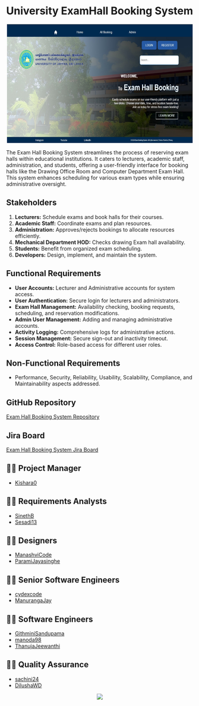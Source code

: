 # University ExamHall Booking System

<p align="center">
  <img src="Home.jpeg" width="500" height="320" />
</p>

The Exam Hall Booking System streamlines the process of reserving exam halls within educational institutions. It caters to lecturers, academic staff, administration, and students, offering a user-friendly interface for booking halls like the Drawing Office Room and Computer Department Exam Hall. This system enhances scheduling for various exam types while ensuring administrative oversight.

## Stakeholders
1. **Lecturers:** Schedule exams and book halls for their courses.
2. **Academic Staff:** Coordinate exams and plan resources.
3. **Administration:** Approves/rejects bookings to allocate resources efficiently.
4. **Mechanical Department HOD:** Checks drawing Exam hall availability.
5. **Students:** Benefit from organized exam scheduling.
6. **Developers:** Design, implement, and maintain the system.

## Functional Requirements
- **User Accounts:** Lecturer and Administrative accounts for system access.
- **User Authentication:** Secure login for lecturers and administrators.
- **Exam Hall Management:** Availability checking, booking requests, scheduling, and reservation modifications.
- **Admin User Management:** Adding and managing administrative accounts.
- **Activity Logging:** Comprehensive logs for administrative actions.
- **Session Management:** Secure sign-out and inactivity timeout.
- **Access Control:** Role-based access for different user roles.

## Non-Functional Requirements
- Performance, Security, Reliability, Usability, Scalability, Compliance, and Maintainability aspects addressed.

## GitHub Repository
[Exam Hall Booking System Repository](https://github.com/CydexCode/ExamHallBookingSystem)

## Jira Board
[Exam Hall Booking System Jira Board](https://univercitypoject.atlassian.net/jira/software/projects/KAN/boards/1)

## 👨‍💻 Project Manager 
- [Kishara0](https://github.com/Kishara0)

## 👨‍💻 Requirements Analysts
- [SinethB](https://github.com/SinethB)
- [Sesadi13](https://github.com/Sesadi13)

## 👨‍💻 Designers
- [ManashviCode](https://github.com/ManashviCode)
- [ParamiJayasinghe](https://github.com/ParamiJayasinghe)

## 👨‍💻 Senior Software Engineers 
- [cydexcode](https://github.com/cydexcode)
- [ManurangaJay](https://github.com/ManurangaJay)

## 👨‍💻 Software Engineers 
- [GithminiSandupama](https://github.com/GithminiSandupama)
- [manoda98](https://github.com/manoda98)
- [ThanujaJeewanthi](https://github.com/ThanujaJeewanthi)

## 👨‍💻 Quality Assurance
- [sachini24](https://github.com/sachini24)
- [DilushaWD](https://github.com/DilushaWD)

<!--Typing Animation-->
<p align="center">
  <img src="https://readme-typing-svg.herokuapp.com?font=Open+Sans&color=000000&width=500&lines=Show+Some+Love+By+Giving+it+A+⭐.." />
</p>
